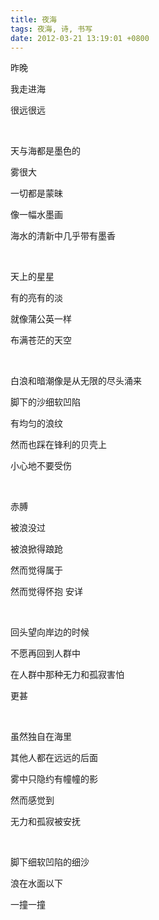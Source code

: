 ```yaml
---
title: 夜海
tags: 夜海, 诗, 书写
date: 2012-03-21 13:19:01 +0800
---
```



昨晚

我走进海

很远很远

 

天与海都是墨色的

雾很大

一切都是蒙昧

像一幅水墨画

海水的清新中几乎带有墨香

 

天上的星星

有的亮有的淡

就像蒲公英一样

布满苍茫的天空

 

白浪和暗潮像是从无限的尽头涌来

脚下的沙细软凹陷

有均匀的浪纹

然而也踩在锋利的贝壳上

小心地不要受伤

 

赤膊

被浪没过

被浪掀得踉跄

然而觉得属于

然而觉得怀抱 安详

 

回头望向岸边的时候

不愿再回到人群中

在人群中那种无力和孤寂害怕

更甚

 

虽然独自在海里

其他人都在远远的后面

雾中只隐约有幢幢的影

然而感觉到

无力和孤寂被安抚

 

脚下细软凹陷的细沙

浪在水面以下

一撞一撞

